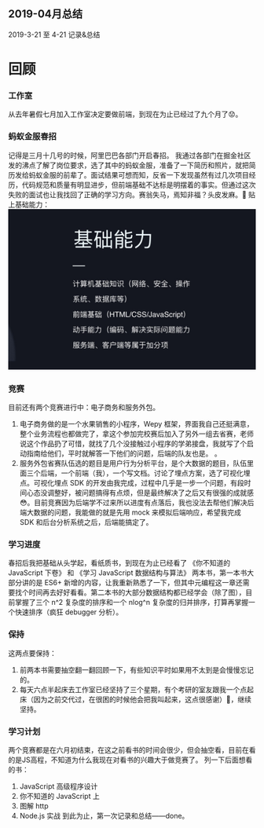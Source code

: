 ## 2019-04月总结

2019-3-21 至 4-21 记录&总结

# 回顾

### 工作室
从去年暑假七月加入工作室决定要做前端，到现在为止已经过了九个月了😟。

### 蚂蚁金服春招
记得是三月十几号的时候，阿里巴巴各部门开启春招。
我通过各部门在掘金社区发的沸点了解了岗位要求，选了其中的蚂蚁金服，准备了一下简历和照片，就把简历发给蚂蚁金服的前辈了。面试结果可想而知，反省一下发现虽然有过几次项目经历，代码规范和质量有明显进步，但前端基础不达标是明摆着的事实。但通过这次失败的面试也让我找回了正确的学习方向。赛翁失马，焉知非福？头皮发麻。🤕
贴上基础能力：
![](https://raw.githubusercontent.com/KangChangYi/Picture-library/master/%E5%89%8D%E7%AB%AF%E5%9F%BA%E7%A1%80%E8%83%BD%E5%8A%9B%E7%89%87.jpg)

### 竞赛
目前还有两个竞赛进行中：电子商务和服务外包。
1. 电子商务做的是一个水果销售的小程序，Wepy 框架，界面我自己还挺满意，整个业务流程也都做完了，拿这个参加完校赛后加入了另外一组去省赛，老师说这个作品扔了可惜，就找了几个没接触过小程序的学弟接盘，我就写了个启动指南给他们，平时就解答一下他们的问题，后端的队友也是。
。
2. 服务外包省赛队伍选的题目是用户行为分析平台，是个大数据的题目，队伍里面三个后端，一个前端（我），一个写文档。讨论了埋点方案，选了可视化埋点。可视化埋点 SDK 的开发由我完成，过程中几乎是一步一个问题，有段时间心态没调整好，被问题搞得有点烦，但是最终解决了之后又有很强的成就感😳。目前竞赛因为后端学不过来所以进度有点落后，我也没法去帮他们解决后端大数据的问题，我能做的就是先用 mock 来模拟后端响应，希望我完成 SDK 和后台分析系统之后，后端能搞定了。

### 学习进度
春招后我把基础从头学起，看纸质书，到现在为止已经看了 《你不知道的 JavaScript 下卷》 和 《学习 JavaScript 数据结构与算法》 两本书，第一本书大部分讲的是 ES6+ 新增的内容，让我重新熟悉了一下，但其中元编程这一章还需要找个时间再去好好看看。第二本书的大部分数据结构都已经学会（除了图），目前掌握了三个 n^2 复杂度的排序和一个 nlog^n 复杂度的归并排序，打算再掌握一个快速排序（疯狂 debugger 分析）。

### 保持
这两点要保持：
1. 前两本书需要抽空翻一翻回顾一下，有些知识平时如果用不太到是会慢慢忘记的。
2. 每天六点半起床去工作室已经坚持了三个星期，有个考研的室友跟我一个点起床（因为之前交代过，在很困的时候他会把我叫起来，这点很感谢）🙏，继续坚持。

### 学习计划
两个竞赛都是在六月初结束，在这之前看书的时间会很少，但会抽空看，目前在看的是JS高程，不知道为什么我现在对看书的兴趣大于做竞赛了。
列一下后面想看的书：
1. JavaScript 高级程序设计
2. 你不知道的 JavaScript 上
3. 图解 http
4. Node.js 实战
到此为止，第一次记录和总结——done。

